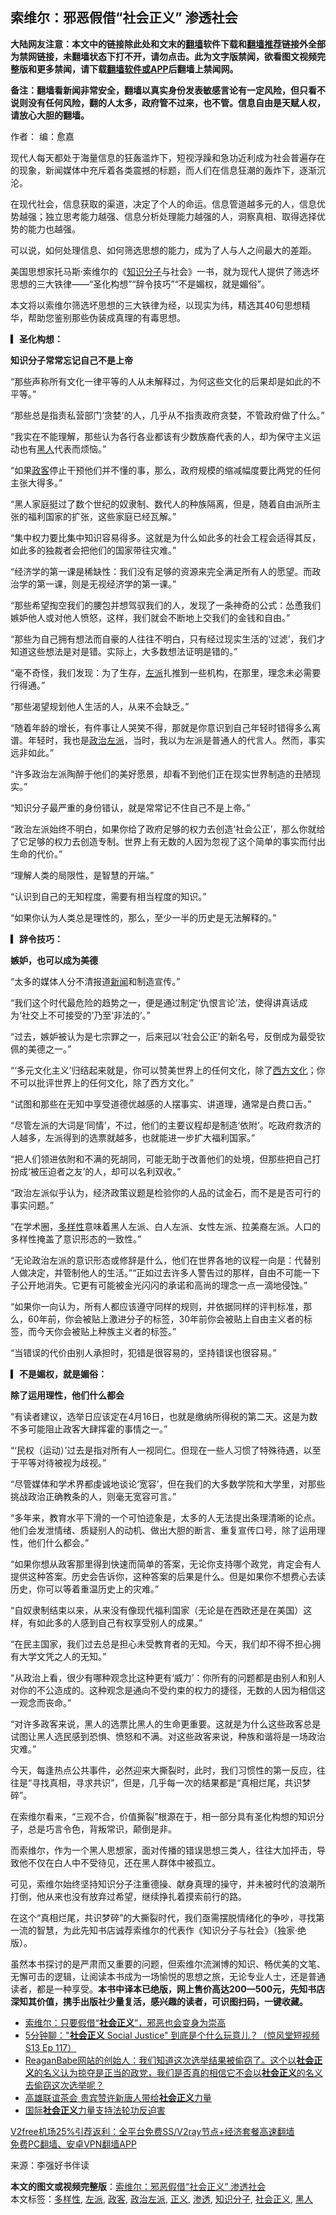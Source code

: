  <h2>索维尔：邪恶假借“社会正义” 渗透社会</h2> <p class="notice"><b>大陆网友注意：本文中的链接除此处和文末的<a href="https://github.com/bannedbook/fanqiang" >翻墙</a>软件下载和<a href="https://github.com/killgcd/justmysocks/blob/master/README.md">翻墙推荐</a>链接外全部为禁网链接，未翻墙状态下打不开，请勿点击。此为文字版禁闻，欲看图文视频完整版和更多禁闻，请下载<a href="https://github.com/bannedbook/fanqiang">翻墙软件或APP</a>后翻墙上禁闻网。</p><p>备注：翻墙看新闻非常安全，翻墙以真实身份发表敏感言论有一定风险，但只看不说则没有任何风险，翻的人太多，政府管不过来，也不管。信息自由是天赋人权，请放心大胆的翻墙。</b></p>  <div class="entry"> <p>作者： 编：愈嘉</p> <p id="conimg">现代人每天都处于海量信息的狂轰滥炸下，短视浮躁和急功近利成为社会普遍存在的现象，新闻媒体中充斥着各类震撼的标题，而人们在信息狂潮的轰炸下，逐渐沉沦。</p> <p>在现代社会，信息获取的渠道，决定了个人的命运。信息管道越多元的人，信息优势越强；独立思考能力越强、信息分析处理能力越强的人，洞察真相、取得选择优势的能力也越强。</p> <p>可以说，如何处理信息、如何筛选思想的能力，成为了人与人之间最大的差距。</p> <p>美国思想家托马斯·索维尔的《<a href="https://www.bannedbook.org/bnews/tag/%e7%9f%a5%e8%af%86%e5%88%86%e5%ad%90/" class="st_tag internal_tag" rel="tag" title="标签 知识分子 下的日志">知识分子</a>与社会》一书，就为现代人提供了筛选坏思想的三大铁律——“圣化构想”“辞令技巧”“不是媚权，就是媚俗”。</p> <p>本文将以索维尔筛选坏思想的三大铁律为经，以现实为纬，精选其40句思想精华，帮助您鉴别那些伪装成真理的有毒思想。</p> <p><strong>▎圣化构想：</strong></p> <p><strong>知识分子常常忘记自己不是上帝</strong></p> <p>“那些声称所有文化一律平等的人从未解释过，为何这些文化的后果却是如此的不平等。”</p> <p>“那些总是指责私营部门‘贪婪’的人，几乎从不指责政府贪婪，不管政府做了什么。”</p> <p>“我实在不能理解，那些认为各行各业都该有少数族裔代表的人，却为保守主义运动也有<a href="https://www.bannedbook.org/bnews/tag/%e9%bb%91%e4%ba%ba/" class="st_tag internal_tag" rel="tag" title="标签 黑人 下的日志">黑人</a>代表而烦恼。”</p> <p>“如果<a href="https://www.bannedbook.org/bnews/tag/%E6%94%BF%E5%AE%A2/" class="st_tag internal_tag" rel="tag" title="标签 政客 下的日志">政客</a>停止干预他们并不懂的事，那么，政府规模的缩减幅度要比两党的任何主张大得多。”</p> <p>“黑人家庭挺过了数个世纪的奴隶制、数代人的种族隔离，但是，随着自由派所主张的福利国家的扩张，这些家庭已经瓦解。”</p> <p>“集中权力要比集中知识容易得多。这就是为什么如此多的社会工程会适得其反，如此多的独裁者会把他们的国家带往灾难。”</p>  <p>“经济学的第一课是稀缺性：我们没有足够的资源来完全满足所有人的愿望。而政治学的第一课，则是无视经济学的第一课。”</p> <p>“那些希望掏空我们的腰包并想驾驭我们的人，发现了一条神奇的公式：怂恿我们嫉妒他人或对他人愤怒，这样，我们就会不断地上交我们的金钱和自由。”</p> <p>“那些为自己拥有想法而自豪的人往往不明白，只有经过现实生活的‘过滤’，我们才知道这些想法是对是错。实际上，大多数想法证明是错的。”</p> <p>“毫不奇怪，我们发现：为了生存，<a href="https://www.bannedbook.org/bnews/tag/%e5%b7%a6%e6%b4%be/" class="st_tag internal_tag" rel="tag" title="标签 左派 下的日志">左派</a>扎推到一些机构，在那里，理念未必需要行得通。”</p> <p>“那些渴望规划他人生活的人，从来不会缺乏。”</p> <p>“随着年龄的增长，有件事让人哭笑不得，那就是你意识到自己年轻时错得多么离谱。年轻时，我也是<a href="https://www.bannedbook.org/bnews/tag/%e6%94%bf%e6%b2%bb%e5%b7%a6%e6%b4%be/" class="st_tag internal_tag" rel="tag" title="标签 政治左派 下的日志">政治左派</a>，当时，我以为左派是普通人的代言人。然而，事实远非如此。”</p> <p>“许多政治左派陶醉于他们的美好愿景，却看不到他们正在现实世界制造的丑陋现实。”</p> <p>“知识分子最严重的身份错认，就是常常记不住自己不是上帝。”</p> <p>“政治左派始终不明白，如果你给了政府足够的权力去创造‘社会公正’，那么你就给了它足够的权力去创造专制。世界上有无数的人因为忽视了这个简单的事实而付出生命的代价。”</p> <p>“理解人类的局限性，是智慧的开端。”</p> <p>“认识到自己的无知程度，需要有相当程度的知识。”</p> <p>“如果你认为人类总是理性的，那么，至少一半的历史是无法解释的。”</p> <p><strong>▎辞令技巧：</strong></p> <p><strong>嫉妒，也可以成为美德</strong></p>  <p>“太多的媒体人分不清报道<span class='wp_keywordlink_affiliate'><a href="https://www.bannedbook.org/" title="新闻">新闻</a></span>和制造宣传。”</p> <p>“我们这个时代最危险的趋势之一，便是通过制定‘仇恨言论’法，使得讲真话成为‘社交上不可接受的’乃至‘非法的’。”</p> <p>“过去，嫉妒被认为是七宗罪之一，后来冠以‘社会公正’的新名号，反倒成为最受钦佩的美德之一。”</p> <p>“‘多元文化主义’归结起来就是，你可以赞美世界上的任何文化，除了<span class='wp_keywordlink'><a href="https://www.bannedbook.org/forum3/topic47.html" title="西方传统文化汇编" target="_blank">西方文化</a></span>；你不可以批评世界上的任何文化，除了西方文化。”</p> <p>“试图和那些在无知中享受道德优越感的人摆事实、讲道理，通常是白费口舌。”</p> <p>“尽管左派的大词是‘同情’，不过，他们的主要议程却是制造‘依附’。吃政府救济的人越多，左派得到的选票就越多，也就能进一步扩大福利国家。”</p> <p>“把人们领进依附和不满的死胡同，可能无助于改善他们的处境，但那些把自己打扮成‘被压迫者之友’的人，却可以名利双收。”</p> <p>“政治左派似乎认为，经济政策议题是检验你的人品的试金石，而不是是否可行的事实问题。”</p> <p>“在学术圈，<a href="https://www.bannedbook.org/bnews/tag/%E5%A4%9A%E6%A0%B7%E6%80%A7/" class="st_tag internal_tag" rel="tag" title="标签 多样性 下的日志">多样性</a>意味着黑人左派、白人左派、女性左派、拉美裔左派。人口的多样性掩盖了意识形态的一致性。”</p> <p>“无论政治左派的意识形态或修辞是什么，他们在世界各地的议程一向是：代替别人做决定，并管制他人的生活。”“正如过去许多人警告过的那样，自由不可能一下子公开地消失。它更有可能被金光闪闪的承诺和高尚的理念一点一滴地侵蚀。”</p> <p>“如果你一向认为，所有人都应该遵守同样的规则，并依据同样的评判标准，那么，60年前，你会被贴上激进分子的标签，30年前你会被贴上自由主义者的标签，而今天你会被贴上种族主义者的标签。”</p> <p>“当错误的代价由别人承担时，犯错是很容易的，坚持错误也很容易。”</p> <p><strong>▎不是媚权，就是媚俗：</strong></p> <p><strong>除了运用理性，他们什么都会</strong></p>  <p>“有读者建议，选举日应该定在4月16日，也就是缴纳所得税的第二天。这是为数不多可能阻止政客大肆挥霍的事情之一。”</p> <p>“‘民权（运动）’过去是指对所有人一视同仁。但现在一些人习惯了特殊待遇，以至于平等对待被视为歧视。”</p> <p>“尽管媒体和学术界都虔诚地谈论‘宽容’，但在我们的大多数学院和大学里，对那些挑战政治正确教条的人，则毫无宽容可言。”</p> <p>“多年来，教育水平下滑的一个可怕迹象是，太多的人无法提出条理清晰的论点。他们会发泄情绪、质疑别人的动机、做出大胆的断言、重复宣传口号，除了运用理性，他们什么都会。”</p> <p>“如果你想从政客那里得到快速而简单的答案，无论你支持哪个政党，肯定会有人提供这种答案。历史会告诉你，这种答案的后果是什么。但是如果你不想费心去读历史，你可以等着重温历史上的灾难。”</p> <p>“自奴隶制结束以来，从来没有像现代福利国家（无论是在西欧还是在美国）这样，有如此多的人感到自己有权享受别人的成果。”</p> <p>“在民主国家，我们过去总是担心未受教育者的无知。今天，我们却不得不担心拥有大学文凭之人的无知。”</p> <p>“从政治上看，很少有哪种观念比这种更有‘威力’：你所有的问题都是由别人和别人对你的不公造成的。这种观念是通向不受约束的权力的捷径，无数的人因为相信这一观念而丧命。”</p> <p>“对许多政客来说，黑人的选票比黑人的生命更重要。这就是为什么这些政客总是试图让黑人选民感到恐惧、愤怒和不满。对这些政客来说，种族和谐将是一场政治灾难。”</p> <p>今天，每逢热点公共事件，必然迎来大撕裂时，此时，我们习惯性的第一反应，往往是“寻找真相，寻求共识”，但是，几乎每一次的结果都是“真相烂尾，共识梦碎”。</p> <p>在索维尔看来，“三观不合，价值撕裂”根源在于，相一部分具有圣化构想的知识分子，总是巧言令色，背叛常识，颠倒是非。</p> <p>而索维尔，作为一个黑人思想家，面对传播的错误思想三类人，往往大加抨击，导致他不仅在白人中不受待见，还在黑人群体中被孤立。</p> <p>可见，索维尔始终坚持知识分子注重德操、献身真理的操守，并未被时代的浪潮所打倒，他从来也没有放弃过希望，继续挣扎着摸索前行的路。</p> <p>在这个“真相烂尾，共识梦碎”的大撕裂时代，我们亟需摆脱情绪化的争吵，寻找第一流的智慧，为此先知书店诚荐索维尔的代表作《知识分子与社会》（独家·绝版）。</p>  <p>虽然本书探讨的是严肃而又重要的问题，但索维尔流渊博的知识、畅优美的文笔、无懈可击的逻辑，让阅读本书成为一场愉悦的思想之旅，无论专业人士，还是普通读者，都是一种享受。<strong>本书中译本已绝版，网上售价高达200—500元，先知书店深知其价值，携手出版社少量复活，感兴趣的读者，可识图扫码，一键收藏。</strong></p> <p><strong></strong></p> <ul class='op-related-articles' title='相关阅读'> <li><a href='https://www.bannedbook.org/bnews/baitai/20201202/1440852.html' target='_blank'>索维尔：只要假借“<b>社会正义</b>”，邪恶也会变身为崇高</a></li> <li><a href='https://www.bannedbook.org/bnews/bannedvideo/20201113/1439398.html' target='_blank'>5分钟聊："<b>社会正义</b> Social Justice" 到底是个什么玩意儿？（惊风堂短视频S13 Ep 117）</a></li> <li><a href='https://www.bannedbook.org/bnews/bannedvideo/20201129/1439091.html' target='_blank'>ReaganBabe网站的创始人：我们知道这次选举结果被偷窃了。这个以<b>社会正义</b>的名义认为掠夺是正当的政党，我们是否真的相信它不会以<b>社会正义</b>的名义去偷窃这次选举呢？</a></li> <li><a href='https://www.bannedbook.org/bnews/taiwannews/20201127/1437899.html' target='_blank'>高雄联谊茶会 贵宾赞许新唐人带给<b>社会正义</b>力量</a></li> <li><a href='https://www.bannedbook.org/bnews/cbnews/20190720/1161540.html' target='_blank'>国际<b>社会正义</b>力量支持法轮功反迫害</a></li> </ul> <p class="texttj"> <a href="https://github.com/bannedbook/fanqiang/wiki/V2ray%E6%9C%BA%E5%9C%BA" target="_blank">V2free机场25%引荐返利：全平台免费SS/V2ray节点+经济套餐高速翻墙</a><br/> <a href="https://github.com/bannedbook/fanqiang/wiki/%E7%A6%81%E9%97%BB%E7%BD%91%E5%AE%89%E5%8D%93%E7%BF%BB%E5%A2%99%E6%96%B0%E9%97%BBAPP" target="_blank">免费PC翻墙、安卓VPN翻墙APP</a></p><p> 来源：李强好书伴读 </p><a name='sharetosocial'></a>       <div><b>本文的图文或视频完整版</b>：<a href='https://www.bannedbook.org/bnews/comments/20201203/1441231.html'>索维尔：邪恶假借“社会正义” 渗透社会</a></div>  </div><!--END ENTRY--> <div class="postfooter"> <div>本文标签：<a href="https://www.bannedbook.org/bnews/tag/%E5%A4%9A%E6%A0%B7%E6%80%A7/" rel="tag">多样性</a>, <a href="https://www.bannedbook.org/bnews/tag/%e5%b7%a6%e6%b4%be/" rel="tag">左派</a>, <a href="https://www.bannedbook.org/bnews/tag/%E6%94%BF%E5%AE%A2/" rel="tag">政客</a>, <a href="https://www.bannedbook.org/bnews/tag/%e6%94%bf%e6%b2%bb%e5%b7%a6%e6%b4%be/" rel="tag">政治左派</a>, <a href="https://www.bannedbook.org/bnews/tag/%E6%AD%A3%E4%B9%89/" rel="tag">正义</a>, <a href="https://www.bannedbook.org/bnews/tag/%E6%B8%97%E9%80%8F/" rel="tag">渗透</a>, <a href="https://www.bannedbook.org/bnews/tag/%e7%9f%a5%e8%af%86%e5%88%86%e5%ad%90/" rel="tag">知识分子</a>, <a href="https://www.bannedbook.org/bnews/tag/%E7%A4%BE%E4%BC%9A%E6%AD%A3%E4%B9%89/" rel="tag">社会正义</a>, <a href="https://www.bannedbook.org/bnews/tag/%e9%bb%91%e4%ba%ba/" rel="tag">黑人</a></div>  </div><!--END POSTFOOTER--> 